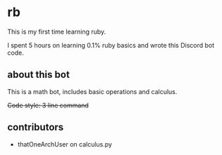 # rb

<p> This is my first time learning ruby. </p>
<p> I spent 5 hours on learning 0.1% ruby basics and wrote this Discord bot code. </p>

## about this bot

<p> This is a math bot, includes basic operations and calculus. </p>

~~Code style: 3 line command~~

## contributors

+ thatOneArchUser on calculus.py
